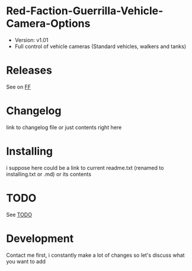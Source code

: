 # Red-Faction-Guerrilla-Vehicle-Camera-Options
- Version: v1.01
- Full control of vehicle cameras (Standard vehicles, walkers and tanks)
# Releases
See on [FF](factionfiles.com/path_to_mod)

# Changelog
link to changelog file or just contents right here

# Installing
i suppose here could be a link to current readme.txt (renamed to installing.txt or .md) or its contents

# TODO
See [TODO](todo.txt)

# Development
Contact me first, i constantly make a lot of changes so let's discuss what you want to add
